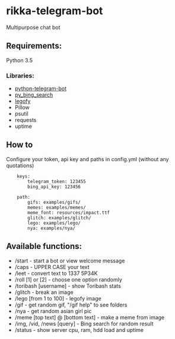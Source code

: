# rikka-telegram-bot
Multipurpose chat bot

## Requirements:
Python 3.5

### Libraries:
+ [python-telegram-bot](https://github.com/python-telegram-bot)
+ [py_bing_search](https://github.com/tristantao/py-bing-search)
+ [legofy](https://github.com/JuanPotato/Legofy)
+ Pillow
+ psutil
+ requests
+ uptime

## How to
Configure your token, api key and paths in config.yml (without any quotations)
```
    keys:
        telegram_token: 123455
        bing_api_key: 123456

    path:
        gifs: examples/gifs/
        memes: examples/memes/
        meme_font: resources/impact.ttf
        glitch: examples/glitch/
        lego: examples/lego/
        nya: examples/nya/
```

## Available functions:
+ /start - start a bot or view welcome message
+ /caps - UPPER CASE your text
+ /leet - convert text to 1337 5P34K
+ /roll [1] or [2] - choose one option randomly
+ /toribash [username] - show Toribash stats
+ /glitch - break an image
+ /lego [from 1 to 100] - legofy image
+ /gif - get random gif, "/gif help" to see folders
+ /nya - get random asian girl pic
+ /meme [top text] @ [bottom text] - make a meme from image
+ /img, /vid, /news [query] - Bing search for random result
+ /status - show server cpu, ram, hdd load and uptime
